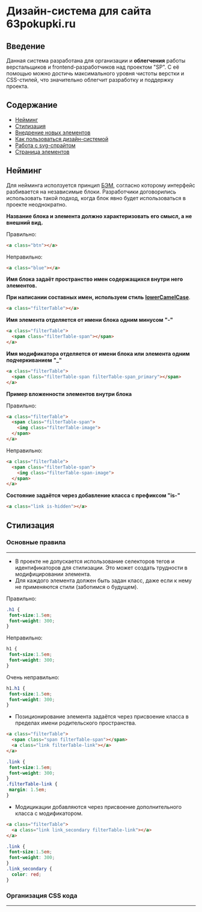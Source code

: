# Дизайн-система для сайта 63pokupki.ru



## Введение
  Данная система разработана для организации и **облегчения** работы верстальщиков и frontend-разработчиков над проектом "SP". 
  С её помощью можно достичь максимального уровня чистоты верстки и CSS-стилей, что значительно облегчит разработку и поддержку   проекта.


## Содержание

-  [Нейминг](http://webdesign.ru.net)
-  [Стилизация](http://webdesign.ru.net)
-  [Внедрение новых элементов](http://webdesign.ru.net)
-  [Как пользоваться дизайн-системой](http://webdesign.ru.net)
-  [Работа с svg-спрайтом](http://webdesign.ru.net)
-  [Страница элементов](http://webdesign.ru.net)

## Нейминг 
  Для нейминга исползуется принцип [БЭМ](https://ru.bem.info/methodology/quick-start/#%D0%B2%D0%B2%D0%B5%D0%B4%D0%B5%D0%BD%D0%B8%D0%B5), согласно которому интерфейс разбивается на независимые блоки. Разработчики договорились использовать такой подход, когда блок явно будет использоваться в проекте неоднократно.

**Название блока и элемента должно характеризовать его смысл, а не внешний вид.**

Правильно:
```html
<a class="btn"></a>
```
Неправильно:
```html
<a class="blue"></a>
```

**Имя блока задаёт пространство имен содержащихся внутри него элементов.**


**При написании составных имен, используем стиль** **[lowerCamelCase](https://ru.wikipedia.org/wiki/CamelCase)**.

```html
<a class="filterTable"></a>
```

**Имя элемента отделяется от имени блока одним минусом** **"-"**

```html
<a class="filterTable">
  <span class="filterTable-span"></span>
</a>
```

**Имя модификатора отделяется от имени блока или элемента одним подчеркиванием** **"_"**

```html
<a class="filterTable">
  <span class="filterTable-span filterTable-span_primary"></span>
</a>
```
**Пример вложенности элементов внутри блока**

Правильно:
```html
<a class="filterTable">
  <span class="filterTable-span">
    <img class="filterTable-image">
  </span>
</a>
```
Неправильно:
```html
<a class="filterTable">
  <span class="filterTable-span">
    <img class="filterTable-span-image">
  </span>
</a>
```

**Состояние задаётся через добавление класса с префиксом "is-"**

```html
<a class="link is-hidden"></a>
```
## Стилизация
### Основные правила
--------------------
- В проекте не допускается использование селекторов тегов и идентификаторов для стилизации. Это может создать трудности в модифицировании элемента.
- Для каждого элемента должен быть задан класс, даже если к нему не применяются стили (заботимся о будущем).

Правильно:
```css
.h1 {
 font-size:1.5em;
 font-weight: 300;
}
```
Неправильно:
```css
h1 {
 font-size:1.5em;
 font-weight: 300;
}
```
Очень неправильно:
```css
h1.h1 {
 font-size:1.5em;
 font-weight: 300;
}
```
- Позиционирование элемента задаётся через присвоение класса в пределах имени родительского пространства.
```html
<a class="filterTable">
  <span class="span filterTable-span"></span>
  <a class="link filterTable-link"></a>
</a>
```
```css
.link {
 font-size:1.5em;
 font-weight: 300;
}
.filterTable-link {
 margin: 1.5em;
}
```
- Модицикации добавляются через присвоение дополнительного класса с модификатором.
```html
<a class="filterTable">
  <a class="link link_secondary filterTable-link"></a>
</a>
```
```css
.link {
 font-size:1.5em;
 font-weight: 300;
}
.link_secondary {
  color: red;
}
```
### Организация CSS кода
------------------------
